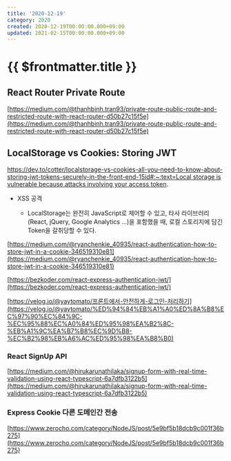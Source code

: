 ```yaml
---
title: '2020-12-19'
category: 2020
created: 2020-12-19T00:00:00.000+09:00
updated: 2021-02-15T00:00:00.000+09:00
---
```


# {{ $frontmatter.title }}

## React Router Private Route

[https://medium.com/@thanhbinh.tran93/private-route-public-route-and-restricted-route-with-react-router-d50b27c15f5e](https://medium.com/@thanhbinh.tran93/private-route-public-route-and-restricted-route-with-react-router-d50b27c15f5e)

## LocalStorage vs Cookies: Storing JWT

[https://dev.to/cotter/localstorage-vs-cookies-all-you-need-to-know-about-storing-jwt-tokens-securely-in-the-front-end-15id#:~:text=Local storage is vulnerable because,attacks involving your access token](https://dev.to/cotter/localstorage-vs-cookies-all-you-need-to-know-about-storing-jwt-tokens-securely-in-the-front-end-15id#:~:text=Local%20storage%20is%20vulnerable%20because,attacks%20involving%20your%20access%20token).

- XSS 공격

  - LocalStorage는 완전히 JavaScript로 제어할 수 있고, 타사 라이브러리 (React, jQuery, Google Analytics ...)을 포함했을 때, 로컬 스토리지에 담긴 Token을 갈취당할 수 있다.

[https://medium.com/@ryanchenkie_40935/react-authentication-how-to-store-jwt-in-a-cookie-346519310e81](https://medium.com/@ryanchenkie_40935/react-authentication-how-to-store-jwt-in-a-cookie-346519310e81)

[https://bezkoder.com/react-express-authentication-jwt/](https://bezkoder.com/react-express-authentication-jwt/)

[https://velog.io/@yaytomato/프론트에서-안전하게-로그인-처리하기](https://velog.io/@yaytomato/%ED%94%84%EB%A1%A0%ED%8A%B8%EC%97%90%EC%84%9C-%EC%95%88%EC%A0%84%ED%95%98%EA%B2%8C-%EB%A1%9C%EA%B7%B8%EC%9D%B8-%EC%B2%98%EB%A6%AC%ED%95%98%EA%B8%B0)

### React SignUp API

[https://medium.com/@hirukarunathilaka/signup-form-with-real-time-validation-using-react-typescript-6a7dfb3122b5](https://medium.com/@hirukarunathilaka/signup-form-with-real-time-validation-using-react-typescript-6a7dfb3122b5)

### Express Cookie 다른 도메인간 전송

[https://www.zerocho.com/category/NodeJS/post/5e9bf5b18dcb9c001f36b275](https://www.zerocho.com/category/NodeJS/post/5e9bf5b18dcb9c001f36b275)
